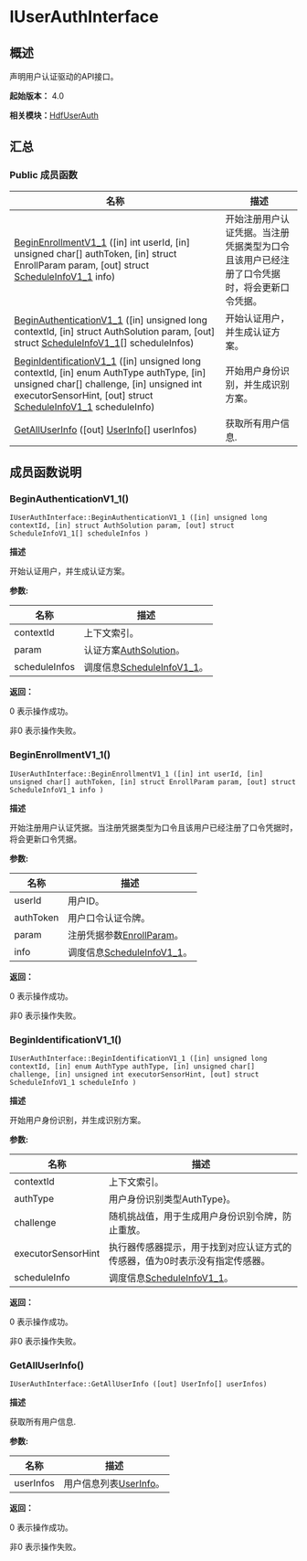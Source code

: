 # IUserAuthInterface


## 概述

声明用户认证驱动的API接口。

**起始版本：** 4.0

**相关模块：**[HdfUserAuth](_hdf_user_auth_v11.md)


## 汇总


### Public 成员函数

| 名称 | 描述 | 
| -------- | -------- |
| [BeginEnrollmentV1_1](#beginenrollmentv1_1) ([in] int userId, [in] unsigned char[] authToken, [in] struct EnrollParam param, [out] struct [ScheduleInfoV1_1](_schedule_info_v1__1_v11.md) info) | 开始注册用户认证凭据。当注册凭据类型为口令且该用户已经注册了口令凭据时，将会更新口令凭据。 | 
| [BeginAuthenticationV1_1](#beginauthenticationv1_1) ([in] unsigned long contextId, [in] struct AuthSolution param, [out] struct [ScheduleInfoV1_1](_schedule_info_v1__1_v11.md)[] scheduleInfos) | 开始认证用户，并生成认证方案。 | 
| [BeginIdentificationV1_1](#beginidentificationv1_1) ([in] unsigned long contextId, [in] enum AuthType authType, [in] unsigned char[] challenge, [in] unsigned int executorSensorHint, [out] struct [ScheduleInfoV1_1](_schedule_info_v1__1_v11.md) scheduleInfo) | 开始用户身份识别，并生成识别方案。 | 
| [GetAllUserInfo](#getalluserinfo) ([out] [UserInfo](_user_info_v11.md)[] userInfos) | 获取所有用户信息. | 


## 成员函数说明


### BeginAuthenticationV1_1()

```
IUserAuthInterface::BeginAuthenticationV1_1 ([in] unsigned long contextId, [in] struct AuthSolution param, [out] struct ScheduleInfoV1_1[] scheduleInfos )
```

**描述**

开始认证用户，并生成认证方案。

**参数:**

| 名称 | 描述 | 
| -------- | -------- |
| contextId | 上下文索引。 | 
| param | 认证方案[AuthSolution](_auth_solution_v10.md)。 | 
| scheduleInfos | 调度信息[ScheduleInfoV1_1](_schedule_info_v1__1_v11.md)。 | 

**返回：**

0 表示操作成功。

非0 表示操作失败。


### BeginEnrollmentV1_1()

```
IUserAuthInterface::BeginEnrollmentV1_1 ([in] int userId, [in] unsigned char[] authToken, [in] struct EnrollParam param, [out] struct ScheduleInfoV1_1 info )
```

**描述**

开始注册用户认证凭据。当注册凭据类型为口令且该用户已经注册了口令凭据时，将会更新口令凭据。

**参数:**

| 名称 | 描述 | 
| -------- | -------- |
| userId | 用户ID。 | 
| authToken | 用户口令认证令牌。 | 
| param | 注册凭据参数[EnrollParam](_enroll_param_v10.md)。 | 
| info | 调度信息[ScheduleInfoV1_1](_schedule_info_v1__1_v11.md)。 | 

**返回：**

0 表示操作成功。

非0 表示操作失败。


### BeginIdentificationV1_1()

```
IUserAuthInterface::BeginIdentificationV1_1 ([in] unsigned long contextId, [in] enum AuthType authType, [in] unsigned char[] challenge, [in] unsigned int executorSensorHint, [out] struct ScheduleInfoV1_1 scheduleInfo )
```

**描述**

开始用户身份识别，并生成识别方案。

**参数:**

| 名称 | 描述 | 
| -------- | -------- |
| contextId | 上下文索引。 | 
| authType | 用户身份识别类型AuthType}。 | 
| challenge | 随机挑战值，用于生成用户身份识别令牌，防止重放。 | 
| executorSensorHint | 执行器传感器提示，用于找到对应认证方式的传感器，值为0时表示没有指定传感器。 | 
| scheduleInfo | 调度信息[ScheduleInfoV1_1](_schedule_info_v1__1_v11.md)。 | 

**返回：**

0 表示操作成功。

非0 表示操作失败。


### GetAllUserInfo()

```
IUserAuthInterface::GetAllUserInfo ([out] UserInfo[] userInfos)
```

**描述**

获取所有用户信息.

**参数:**

| 名称 | 描述 | 
| -------- | -------- |
| userInfos | 用户信息列表[UserInfo](_user_info_v11.md)。 | 

**返回：**

0 表示操作成功。

非0 表示操作失败。
